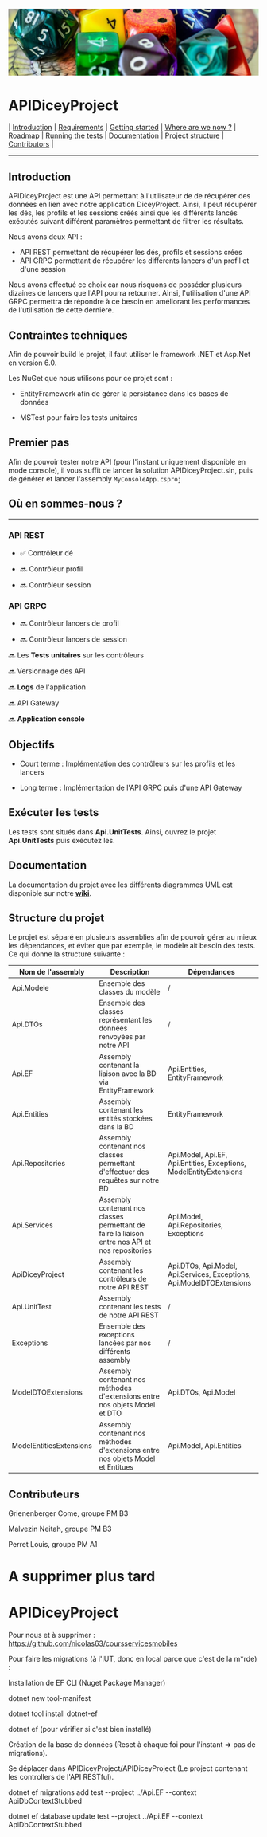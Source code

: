 ![DiceyProject Banner](./images/Banner.jpg)

# APIDiceyProject

| [Introduction](#introduction) | [Requirements](#requirements) | [Getting started](#getting-started) | [Where are we now ?](#where-are-we-now) | [Roadmap](#roadmap) | [Running the tests](#running-the-tests) | [Documentation](#documentation) | [Project structure](#project-structure) | [Contributors](#contributors) | 

---

## Introduction

APIDiceyProject est une API permettant à l'utilisateur de de récupérer des données en lien avec notre application DiceyProject. Ainsi, il peut récupérer les dés, les profils et les sessions créés ainsi que les différents lancés exécutés suivant différent paramètres permettant de filtrer les résultats.

Nous avons deux API :

- API REST permettant de récupérer les dés, profils et sessions crées
- API GRPC permettant de récupérer les différents lancers d'un profil et d'une session

Nous avons effectué ce choix car nous risquons de posséder plusieurs dizaines de lancers que l'API pourra retourner. Ainsi, l'utilisation d'une API GRPC permettra de répondre à ce besoin en améliorant les performances de l'utilisation de cette dernière.


## Contraintes techniques

Afin de pouvoir build le projet, il faut utiliser le framework .NET et Asp.Net en version 6.0.

Les NuGet que nous utilisons pour ce projet sont :

* EntityFramework afin de gérer la persistance dans les bases de données

* MSTest pour faire les tests unitaires



## Premier pas

Afin de pouvoir tester notre API (pour l'instant uniquement disponible en mode console), il vous suffit de lancer la solution APIDiceyProject.sln, puis de générer et lancer l'assembly `MyConsoleApp.csproj`



## Où en sommes-nous ?
---

### API REST

- ✅ Contrôleur dé

- 🔜 Contrôleur profil

- 🔜 Contrôleur session

### API GRPC

- 🔜 Contrôleur lancers de profil

- 🔜 Contrôleur lancers de session


🔜 Les **Tests unitaires** sur les contrôleurs

🔜 Versionnage des API

🔜 **Logs** de l'application

🔜 API Gateway

🔜 **Application console**

## Objectifs

* Court terme : Implémentation des contrôleurs sur les profils et les lancers

* Long terme : Implémentation de l'API GRPC puis d'une API Gateway

## Exécuter les tests

Les tests sont situés dans **Api.UnitTests**. Ainsi, ouvrez le projet **Api.UnitTests** puis exécutez les. 

## Documentation

La documentation du projet avec les différents diagrammes UML est disponible sur notre **[wiki](https://codefirst.iut.uca.fr/git/louis.perret/APIDiceyProject/wiki)**.


## Structure du projet

Le projet est séparé en plusieurs assemblies afin de pouvoir gérer au mieux les dépendances, et éviter que par exemple, le modèle ait besoin des tests. Ce qui donne la structure suivante :


| Nom de l'assembly | Description | Dépendances |
| -------- | -------- | -------- |
| Api.Modele | Ensemble des classes du modèle | / |
| Api.DTOs | Ensemble des classes représentant les données renvoyées par notre API | / |
| Api.EF | Assembly contenant la liaison avec la BD via EntityFramework | Api.Entities, EntityFramework |
| Api.Entities | Assembly contenant les entités stockées dans la BD | EntityFramework |
| Api.Repositories | Assembly contenant nos classes permettant d'effectuer des requêtes sur notre BD | Api.Model, Api.EF, Api.Entities, Exceptions, ModelEntityExtensions |
| Api.Services | Assembly contenant nos classes permettant de faire la liaison entre nos API et nos repositories | Api.Model, Api.Repositories, Exceptions |
| ApiDiceyProject | Assembly contenant les contrôleurs de notre API REST | Api.DTOs, Api.Model, Api.Services, Exceptions, Api.ModelDTOExtensions |
| Api.UnitTest | Assembly contenant les tests de notre API REST | / |
| Exceptions | Ensemble des exceptions lancées par nos différents assembly | / |
| ModelDTOExtensions | Assembly contenant nos méthodes d'extensions entre nos objets Model et DTO | Api.DTOs, Api.Model |
| ModelEntitiesExtensions | Assembly contenant nos méthodes d'extensions entre nos objets Model et Entitues | Api.Model, Api.Entities |

## Contributeurs

Grienenberger Come, groupe PM B3

Malvezin Neitah, groupe PM B3

Perret Louis, groupe PM A1

# A supprimer plus tard

# APIDiceyProject

Pour nous et à supprimer : 
https://github.com/nicolas63/coursservicesmobiles

Pour faire les migrations (à l'IUT, donc en local parce que c'est de la m*rde) :

Installation de EF CLI (Nuget Package Manager)

dotnet new tool-manifest 

dotnet tool install dotnet-ef

dotnet ef (pour vérifier si c'est bien installé)

Création de la base de données (Reset à chaque foi pour l'instant => pas de migrations).

Se déplacer dans APIDiceyProject/APIDiceyProject (Le project contenant les controllers de l'API RESTful).

dotnet ef migrations add test --project ../Api.EF --context ApiDbContextStubbed

dotnet ef database update test --project ../Api.EF --context ApiDbContextStubbed

